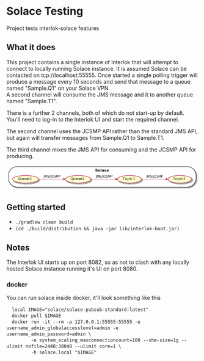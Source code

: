 # Solace Testing

Project tests interlok-solace features

## What it does

This project contains a single instance of Interlok that will attempt to connect to locally running Solace instance.  It is assumed Solace can be contacted on tcp://localhost:55555.  Once started a single polling trigger will produce a message every 10 seconds and send that message to a queue named "Sample.Q1" on your Solace VPN.  
A second channel will consume the JMS message and it to another queue named "Sample.T1".

There is a further 2 channels, both of which do not start-up by default.  You'll need to log-in to the Interlok UI and start the required channel.

The second channel uses the JCSMP API rather than the standard JMS API, but again will transfer messages from Sample.Q1 to Sample.T1.

The third channel mixes the JMS API for consuming and the JCSMP API for producing.

![solace diagram](/solace.png "solace diagram")
 
## Getting started

* `./gradlew clean build`
* `(cd ./build/distribution && java -jar lib/interlok-boot.jar)`

## Notes
The Interlok UI starts up on port 8082, so as not to clash with any locally hosted Solace instance running it's UI on port 8080.

### docker

You can run solace inside docker, it'll look something like this 

```
  local IMAGE="solace/solace-pubsub-standard:latest"
  docker pull $IMAGE
  docker run -it --rm -p 127.0.0.1:55555:55555 -e username_admin_globalaccesslevel=admin -e username_admin_password=admin \
         -e system_scaling_maxconnectioncount=100 --shm-size=1g --ulimit nofile=2448:38048 --ulimit core=1 \
         -h solace.local "$IMAGE"
```